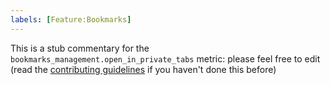 ```yaml
---
labels: [Feature:Bookmarks]
---
```


This is a stub commentary for the `bookmarks_management.open_in_private_tabs` metric: please feel free to edit (read the
[contributing guidelines](https://github.com/mozilla/glean-annotations/blob/main/CONTRIBUTING.md)
if you haven't done this before)
